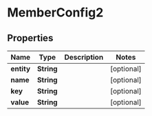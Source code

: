 

# MemberConfig2


## Properties

Name | Type | Description | Notes
------------ | ------------- | ------------- | -------------
**entity** | **String** |  |  [optional]
**name** | **String** |  |  [optional]
**key** | **String** |  |  [optional]
**value** | **String** |  |  [optional]



